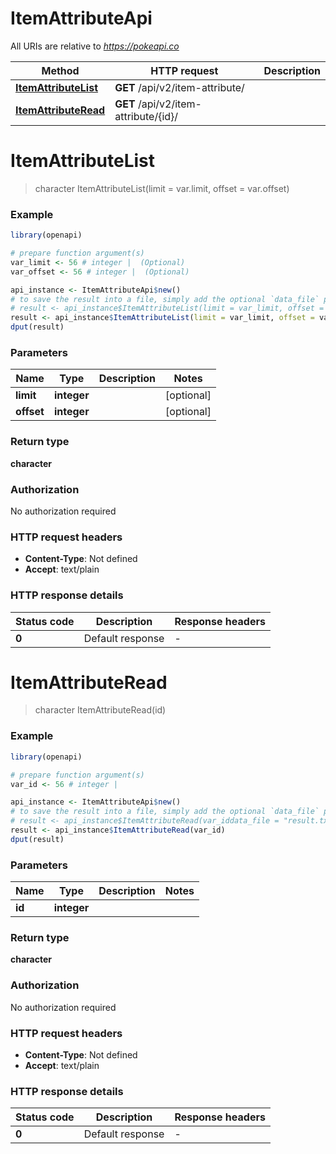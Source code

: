 # ItemAttributeApi

All URIs are relative to *https://pokeapi.co*

Method | HTTP request | Description
------------- | ------------- | -------------
[**ItemAttributeList**](ItemAttributeApi.md#ItemAttributeList) | **GET** /api/v2/item-attribute/ | 
[**ItemAttributeRead**](ItemAttributeApi.md#ItemAttributeRead) | **GET** /api/v2/item-attribute/{id}/ | 


# **ItemAttributeList**
> character ItemAttributeList(limit = var.limit, offset = var.offset)



### Example
```R
library(openapi)

# prepare function argument(s)
var_limit <- 56 # integer |  (Optional)
var_offset <- 56 # integer |  (Optional)

api_instance <- ItemAttributeApi$new()
# to save the result into a file, simply add the optional `data_file` parameter, e.g.
# result <- api_instance$ItemAttributeList(limit = var_limit, offset = var_offsetdata_file = "result.txt")
result <- api_instance$ItemAttributeList(limit = var_limit, offset = var_offset)
dput(result)
```

### Parameters

Name | Type | Description  | Notes
------------- | ------------- | ------------- | -------------
 **limit** | **integer**|  | [optional] 
 **offset** | **integer**|  | [optional] 

### Return type

**character**

### Authorization

No authorization required

### HTTP request headers

 - **Content-Type**: Not defined
 - **Accept**: text/plain

### HTTP response details
| Status code | Description | Response headers |
|-------------|-------------|------------------|
| **0** | Default response |  -  |

# **ItemAttributeRead**
> character ItemAttributeRead(id)



### Example
```R
library(openapi)

# prepare function argument(s)
var_id <- 56 # integer | 

api_instance <- ItemAttributeApi$new()
# to save the result into a file, simply add the optional `data_file` parameter, e.g.
# result <- api_instance$ItemAttributeRead(var_iddata_file = "result.txt")
result <- api_instance$ItemAttributeRead(var_id)
dput(result)
```

### Parameters

Name | Type | Description  | Notes
------------- | ------------- | ------------- | -------------
 **id** | **integer**|  | 

### Return type

**character**

### Authorization

No authorization required

### HTTP request headers

 - **Content-Type**: Not defined
 - **Accept**: text/plain

### HTTP response details
| Status code | Description | Response headers |
|-------------|-------------|------------------|
| **0** | Default response |  -  |


